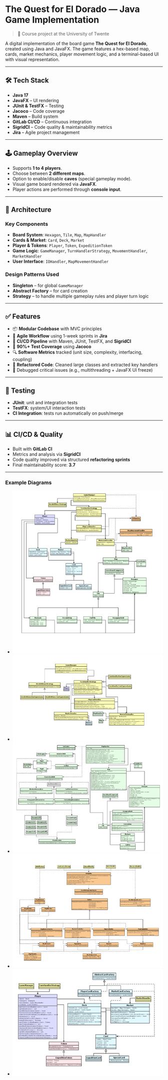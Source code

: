 # The Quest for El Dorado — Java Game Implementation

> 📍 Course project at the University of Twente

A digital implementation of the board game **The Quest for El Dorado**, created using Java and JavaFX. The game features a hex-based map, cards, market mechanics, player movement logic, and a terminal-based UI with visual representation.

---

## 🛠️ Tech Stack

- **Java 17**
- **JavaFX** – UI rendering
- **JUnit & TestFX** – Testing
- **Jacoco** – Code coverage
- **Maven** – Build system
- **GitLab CI/CD** – Continuous integration
- **SigridCI** – Code quality & maintainability metrics
- **Jira** – Agile project management

---

## 🕹️ Gameplay Overview

- Supports **1 to 4 players**.
- Choose between **2 different maps**.
- Option to enable/disable **caves** (special gameplay mode).
- Visual game board rendered via **JavaFX**.
- Player actions are performed through **console input**.

---

## 🧱 Architecture

### Key Components

- **Board System**: `Hexagon`, `Tile`, `Map`, `MapHandler`
- **Cards & Market**: `Card`, `Deck`, `Market`
- **Player & Tokens**: `Player`, `Token`, `ExpeditionToken`
- **Game Logic**: `GameManager`, `TurnHandlerStrategy`, `MovementHandler`, `MarketHandler`
- **User Interface**: `IOHandler`, `MapMovementHandler`

### Design Patterns Used

- **Singleton** – for global `GameManager`
- **Abstract Factory** – for card creation
- **Strategy** – to handle multiple gameplay rules and player turn logic

---

## ✅ Features

- 📦 **Modular Codebase** with MVC principles
- 🔁 **Agile Workflow** using 1-week sprints in **Jira**
- 🔨 **CI/CD Pipeline** with Maven, JUnit, TestFX, and **SigridCI**
- 🧪 **90%+ Test Coverage** using **Jacoco**
- 🔍 **Software Metrics** tracked (unit size, complexity, interfacing, coupling)
- 🧼 **Refactored Code**: Cleaned large classes and extracted key handlers
- 🐞 Debugged critical issues (e.g., multithreading + JavaFX UI freeze)

---

## 🧪 Testing

- **JUnit**: unit and integration tests
- **TestFX**: system/UI interaction tests
- **CI Integration**: tests run automatically on push/merge

---

## 📊 CI/CD & Quality

- Built with **GitLab CI**
- Metrics and analysis via **SigridCI**
- Code quality improved via structured **refactoring sprints**
- Final maintainability score: **3.7**

---

### Example Diagrams

- ![Class Diagram (key classes)](Diagrams/classDiag.png)
- ![Game controllers class diagram](Diagrams/gameControlls.png)
- ![Game board class diagram](Diagrams/gameBoard.png)
- ![Visualizers class diagram](Diagrams/Visualizers.png)
- ![Cards, Player and Tokens class diagram](Diagrams/playerCD.png)



